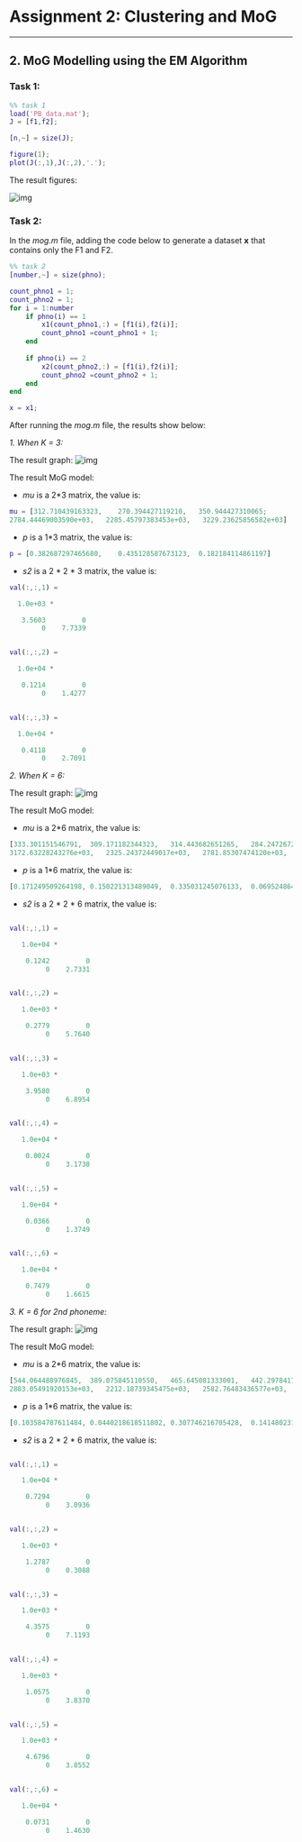 # Assignment 2: Clustering and MoG

---

## 2. MoG Modelling using the EM Algorithm
### Task 1:
``` matlab
%% task 1
load('PB_data.mat');
J = [f1,f2];

[n,~] = size(J);

figure(1);
plot(J(:,1),J(:,2),'.');
```
The result figures:

![img](poltFigures.jpg)


### Task 2:
In the *mog.m* file, adding the code below to generate a dataset **x** that contains only the F1 and F2.
``` matlab
%% task 2
[number,~] = size(phno);

count_phno1 = 1;
count_phno2 = 1;
for i = 1:number
    if phno(i) == 1
        x1(count_phno1,:) = [f1(i),f2(i)];
        count_phno1 =count_phno1 + 1;
    end
    
    if phno(i) == 2
        x2(count_phno2,:) = [f1(i),f2(i)];
        count_phno2 =count_phno2 + 1;
    end
end

x = x1;
```

After running the *mog.m* file, the results show below:

*1. When K = 3:*

The result graph:
![img](1-1-2.jpg)

The result MoG model:

 - *mu* is a 2*3 matrix, the value is:
 ``` matlab
 mu = [312.710439163323,	270.394427119210,	350.944427310065;
2784.44469003590e+03,	2285.45797383453e+03,	3229.23625856582e+03]
 ```
 - *p* is a 1*3 matrix, the value is:
 ``` matlab
 p = [0.382687297465680,	0.435128587673123,	0.182184114861197]
 ```
 - *s2* is a 2 * 2 * 3 matrix, the value is:
 ``` matlab
val(:,:,1) =

   1.0e+03 *

    3.5603         0
         0    7.7339


val(:,:,2) =

   1.0e+04 *

    0.1214         0
         0    1.4277


val(:,:,3) =

   1.0e+04 *

    0.4118         0
         0    2.7091


 ```



*2. When K = 6:*

The result graph:
![img](1-1-3.jpg)

The result MoG model:
- *mu* is a 2*6 matrix, the value is:
``` matlab
[333.301151546791,	309.171182344323,	314.443682651265,	284.247267200079,	244.957501372368,	458.465969387509;
3172.63228243276e+03,	2325.24372449017e+03,	2781.85307474120e+03,	2591.94227735183e+03,	2237.62777390853e+03,	3416.81380642650e+03]
```
- *p* is a 1*6 matrix, the value is:
``` matlab
[0.171249509264198,	0.150221313489049,	0.335031245076133,	0.0695248642416978,	0.248124309467916,	0.0258487584610062]
```
- *s2* is a 2 * 2 * 6 matrix, the value is:
``` matlab

val(:,:,1) =

   1.0e+04 *

    0.1242         0
         0    2.7331


val(:,:,2) =

   1.0e+03 *

    0.2779         0
         0    5.7640


val(:,:,3) =

   1.0e+03 *

    3.9580         0
         0    6.8954


val(:,:,4) =

   1.0e+04 *

    0.0024         0
         0    3.1738


val(:,:,5) =

   1.0e+04 *

    0.0366         0
         0    1.3749


val(:,:,6) =

   1.0e+04 *

    0.7479         0
         0    1.6615

```



*3. K = 6 for 2nd phoneme:*

The result graph:
![img](1-1-4.jpg)

The result MoG model:
- *mu* is a 2*6 matrix, the value is:
``` matlab
[544.064488976845,	389.075845110550,	465.645081333001,	442.297841772107,	370.132231710788,	407.965321650608;
2883.05491920153e+03,	2212.18739345475e+03,	2582.76483436577e+03,	2347.55469226313e+03,	2004.86418512093e+03,	1954.39100593128e+03]
```
- *p* is a 1*6 matrix, the value is:
``` matlab
[0.103584787611484,	0.0440218618511802,	0.307746216705428,	0.141480231793390,	0.149136837118164,	0.254030064920354]
```
- *s2* is a 2 * 2 * 6 matrix, the value is:
``` matlab

val(:,:,1) =

   1.0e+04 *

    0.7294         0
         0    3.0936


val(:,:,2) =

   1.0e+03 *

    1.2787         0
         0    0.3088


val(:,:,3) =

   1.0e+03 *

    4.3575         0
         0    7.1193


val(:,:,4) =

   1.0e+03 *

    1.0575         0
         0    3.8370


val(:,:,5) =

   1.0e+03 *

    4.6796         0
         0    3.8552


val(:,:,6) =

   1.0e+04 *

    0.0731         0
         0    1.4630


```

